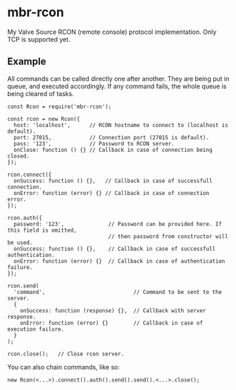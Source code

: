 # mbr-rcon

My Valve Source RCON (remote console) protocol implementation. Only TCP is supported yet.

## Example

All commands can be called directly one after another. They are being put in queue, and executed accordingly.
If any command fails, the whole queue is being cleared of tasks.

```
const Rcon = require('mbr-rcon');

const rcon = new Rcon({
  host: 'localhost',      // RCON hostname to connect to (localhost is default).
  port: 27015,            // Connection port (27015 is default).
  pass: '123',            // Password to RCON server.
  onClose: function () {} // Callback in case of connection being closed.
});

rcon.connect({
  onSuccess: function () {},   // Callback in case of successfull connection.
  onError: function (error) {} // Callback in case of connection error.
});

rcon.auth({
  password: '123',              // Password can be provided here. If this field is omitted,
                                // then password from constructor will be used.
  onSuccess: function () {},    // Callback in case of successfull authentication.
  onError: function (error) {}  // Callback in case of authentication failure.
});

rcon.send(
  'command',                            // Command to be sent to the server.
  {
    onSuccess: function (response) {},  // Callback with server response.
    onError: function (error) {}        // Callback in case of execution failure.
  }
);

rcon.close();   // Close rcon server.
```

You can also chain commands, like so:

```
new Rcon(<...>).connect().auth().send().send().<...>.close();
```
